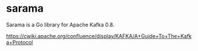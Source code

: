 sarama
======

Sarama is a Go library for Apache Kafka 0.8.

https://cwiki.apache.org/confluence/display/KAFKA/A+Guide+To+The+Kafka+Protocol
